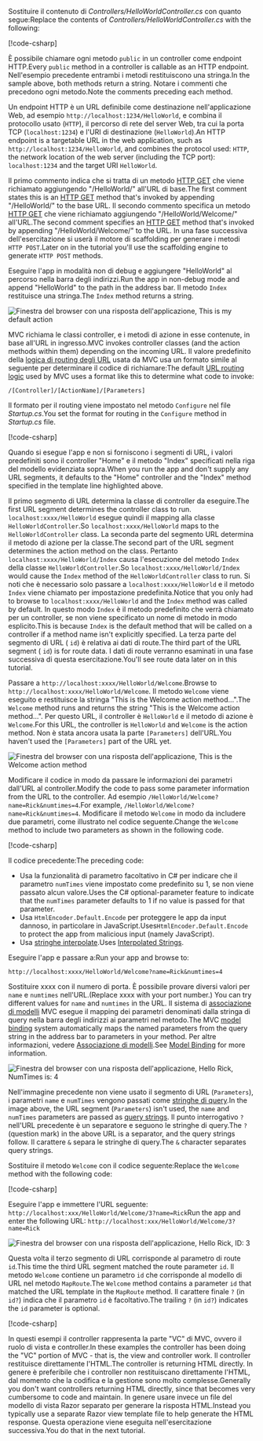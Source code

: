 <span data-ttu-id="1d86c-101">Sostituire il contenuto di *Controllers/HelloWorldController.cs* con quanto segue:</span><span class="sxs-lookup"><span data-stu-id="1d86c-101">Replace the contents of *Controllers/HelloWorldController.cs* with the following:</span></span>

[!code-csharp[](~/tutorials/first-mvc-app/start-mvc/sample/MvcMovie/Controllers/HelloWorldController.cs?name=snippet_1)]

<span data-ttu-id="1d86c-102">È possibile chiamare ogni metodo `public` in un controller come endpoint HTTP.</span><span class="sxs-lookup"><span data-stu-id="1d86c-102">Every `public` method in a controller is callable as an HTTP endpoint.</span></span> <span data-ttu-id="1d86c-103">Nell'esempio precedente entrambi i metodi restituiscono una stringa.</span><span class="sxs-lookup"><span data-stu-id="1d86c-103">In the sample above, both methods return a string.</span></span>  <span data-ttu-id="1d86c-104">Notare i commenti che precedono ogni metodo.</span><span class="sxs-lookup"><span data-stu-id="1d86c-104">Note the comments preceding each method.</span></span>

<span data-ttu-id="1d86c-105">Un endpoint HTTP è un URL definibile come destinazione nell'applicazione Web, ad esempio `http://localhost:1234/HelloWorld`, e combina il protocollo usato (`HTTP`), il percorso di rete del server Web, tra cui la porta TCP (`localhost:1234`) e l'URI di destinazione (`HelloWorld`).</span><span class="sxs-lookup"><span data-stu-id="1d86c-105">An HTTP endpoint is a targetable URL in the web application, such as `http://localhost:1234/HelloWorld`, and combines the protocol used: `HTTP`, the network location of the web server (including the TCP port): `localhost:1234` and the target URI `HelloWorld`.</span></span>

<span data-ttu-id="1d86c-106">Il primo commento indica che si tratta di un metodo [HTTP GET](https://www.w3schools.com/tags/ref_httpmethods.asp) che viene richiamato aggiungendo "/HelloWorld/" all'URL di base.</span><span class="sxs-lookup"><span data-stu-id="1d86c-106">The first comment states this is an [HTTP GET](https://www.w3schools.com/tags/ref_httpmethods.asp) method that's invoked by appending "/HelloWorld/" to the base URL.</span></span> <span data-ttu-id="1d86c-107">Il secondo commento specifica un metodo [HTTP GET](http://www.w3.org/Protocols/rfc2616/rfc2616-sec9.html) che viene richiamato aggiungendo "/HelloWorld/Welcome/" all'URL.</span><span class="sxs-lookup"><span data-stu-id="1d86c-107">The second comment specifies an [HTTP GET](http://www.w3.org/Protocols/rfc2616/rfc2616-sec9.html) method that's invoked by appending "/HelloWorld/Welcome/" to the URL.</span></span> <span data-ttu-id="1d86c-108">In una fase successiva dell'esercitazione si userà il motore di scaffolding per generare i metodi `HTTP POST`.</span><span class="sxs-lookup"><span data-stu-id="1d86c-108">Later on in the tutorial you'll use the scaffolding engine to generate `HTTP POST` methods.</span></span>

<span data-ttu-id="1d86c-109">Eseguire l'app in modalità non di debug e aggiungere "HelloWorld" al percorso nella barra degli indirizzi.</span><span class="sxs-lookup"><span data-stu-id="1d86c-109">Run the app in non-debug mode and append "HelloWorld" to the path in the address bar.</span></span> <span data-ttu-id="1d86c-110">Il metodo `Index` restituisce una stringa.</span><span class="sxs-lookup"><span data-stu-id="1d86c-110">The `Index` method returns a string.</span></span>

![Finestra del browser con una risposta dell'applicazione, This is my default action](~/tutorials/first-mvc-app/adding-controller/_static/hell1.png)

<span data-ttu-id="1d86c-112">MVC richiama le classi controller, e i metodi di azione in esse contenute, in base all'URL in ingresso.</span><span class="sxs-lookup"><span data-stu-id="1d86c-112">MVC invokes controller classes (and the action methods within them) depending on the incoming URL.</span></span> <span data-ttu-id="1d86c-113">Il valore predefinito della [logica di routing degli URL](xref:mvc/controllers/routing) usata da MVC usa un formato simile al seguente per determinare il codice di richiamare:</span><span class="sxs-lookup"><span data-stu-id="1d86c-113">The default [URL routing logic](xref:mvc/controllers/routing) used by MVC uses a format like this to determine what code to invoke:</span></span>

`/[Controller]/[ActionName]/[Parameters]`

<span data-ttu-id="1d86c-114">Il formato per il routing viene impostato nel metodo `Configure` nel file *Startup.cs*.</span><span class="sxs-lookup"><span data-stu-id="1d86c-114">You set the format for routing in the `Configure` method in *Startup.cs* file.</span></span>

[!code-csharp[](~/tutorials/first-mvc-app/start-mvc/sample/MvcMovie/Startup.cs?name=snippet_1&highlight=5)]

<span data-ttu-id="1d86c-115">Quando si esegue l'app e non si forniscono i segmenti di URL, i valori predefiniti sono il controller "Home" e il metodo "Index" specificati nella riga del modello evidenziata sopra.</span><span class="sxs-lookup"><span data-stu-id="1d86c-115">When you run the app and don't supply any URL segments, it defaults to the "Home" controller and the "Index" method specified in the template line highlighted above.</span></span>

<span data-ttu-id="1d86c-116">Il primo segmento di URL determina la classe di controller da eseguire.</span><span class="sxs-lookup"><span data-stu-id="1d86c-116">The first URL segment determines the controller class to run.</span></span> <span data-ttu-id="1d86c-117">`localhost:xxxx/HelloWorld` esegue quindi il mapping alla classe `HelloWorldController`.</span><span class="sxs-lookup"><span data-stu-id="1d86c-117">So `localhost:xxxx/HelloWorld` maps to the `HelloWorldController` class.</span></span> <span data-ttu-id="1d86c-118">La seconda parte del segmento URL determina il metodo di azione per la classe.</span><span class="sxs-lookup"><span data-stu-id="1d86c-118">The second part of the URL segment determines the action method on the class.</span></span> <span data-ttu-id="1d86c-119">Pertanto `localhost:xxxx/HelloWorld/Index` causa l'esecuzione del metodo `Index` della classe `HelloWorldController`.</span><span class="sxs-lookup"><span data-stu-id="1d86c-119">So `localhost:xxxx/HelloWorld/Index` would cause the `Index` method of the `HelloWorldController` class to run.</span></span> <span data-ttu-id="1d86c-120">Si noti che è necessario solo passare a `localhost:xxxx/HelloWorld` e il metodo `Index` viene chiamato per impostazione predefinita.</span><span class="sxs-lookup"><span data-stu-id="1d86c-120">Notice that you only had to browse to `localhost:xxxx/HelloWorld` and the `Index` method was called by default.</span></span> <span data-ttu-id="1d86c-121">In questo modo `Index` è il metodo predefinito che verrà chiamato per un controller, se non viene specificato un nome di metodo in modo esplicito.</span><span class="sxs-lookup"><span data-stu-id="1d86c-121">This is because `Index` is the default method that will be called on a controller if a method name isn't explicitly specified.</span></span> <span data-ttu-id="1d86c-122">La terza parte del segmento di URL ( `id`) è relativa ai dati di route.</span><span class="sxs-lookup"><span data-stu-id="1d86c-122">The third part of the URL segment ( `id`) is for route data.</span></span> <span data-ttu-id="1d86c-123">I dati di route verranno esaminati in una fase successiva di questa esercitazione.</span><span class="sxs-lookup"><span data-stu-id="1d86c-123">You'll see route data later on in this tutorial.</span></span>

<span data-ttu-id="1d86c-124">Passare a `http://localhost:xxxx/HelloWorld/Welcome`.</span><span class="sxs-lookup"><span data-stu-id="1d86c-124">Browse to `http://localhost:xxxx/HelloWorld/Welcome`.</span></span> <span data-ttu-id="1d86c-125">Il metodo `Welcome` viene eseguito e restituisce la stringa "This is the Welcome action method...".</span><span class="sxs-lookup"><span data-stu-id="1d86c-125">The `Welcome` method runs and returns the string "This is the Welcome action method...".</span></span> <span data-ttu-id="1d86c-126">Per questo URL, il controller è `HelloWorld` e il metodo di azione è `Welcome`.</span><span class="sxs-lookup"><span data-stu-id="1d86c-126">For this URL, the controller is `HelloWorld` and `Welcome` is the action method.</span></span> <span data-ttu-id="1d86c-127">Non è stata ancora usata la parte `[Parameters]` dell'URL.</span><span class="sxs-lookup"><span data-stu-id="1d86c-127">You haven't used the `[Parameters]` part of the URL yet.</span></span>

![Finestra del browser con una risposta dell'applicazione, This is the Welcome action method](~/tutorials/first-mvc-app/adding-controller/_static/welcome.png)

<span data-ttu-id="1d86c-129">Modificare il codice in modo da passare le informazioni dei parametri dall'URL al controller.</span><span class="sxs-lookup"><span data-stu-id="1d86c-129">Modify the code to pass some parameter information from the URL to the controller.</span></span> <span data-ttu-id="1d86c-130">Ad esempio `/HelloWorld/Welcome?name=Rick&numtimes=4`.</span><span class="sxs-lookup"><span data-stu-id="1d86c-130">For example, `/HelloWorld/Welcome?name=Rick&numtimes=4`.</span></span> <span data-ttu-id="1d86c-131">Modificare il metodo `Welcome` in modo da includere due parametri, come illustrato nel codice seguente.</span><span class="sxs-lookup"><span data-stu-id="1d86c-131">Change the `Welcome` method to include two parameters as shown in the following code.</span></span> 

[!code-csharp[](~/tutorials/first-mvc-app/start-mvc/sample/MvcMovie/Controllers/HelloWorldController.cs?name=snippet_2)]

<span data-ttu-id="1d86c-132">Il codice precedente:</span><span class="sxs-lookup"><span data-stu-id="1d86c-132">The preceding code:</span></span>

* <span data-ttu-id="1d86c-133">Usa la funzionalità di parametro facoltativo in C# per indicare che il parametro `numTimes` viene impostato come predefinito su 1, se non viene passato alcun valore.</span><span class="sxs-lookup"><span data-stu-id="1d86c-133">Uses the C# optional-parameter feature to indicate that the `numTimes` parameter defaults to 1 if no value is passed for that parameter.</span></span>
* <span data-ttu-id="1d86c-134">Usa `HtmlEncoder.Default.Encode` per proteggere le app da input dannoso, in particolare in JavaScript.</span><span class="sxs-lookup"><span data-stu-id="1d86c-134">Uses`HtmlEncoder.Default.Encode` to protect the app from malicious input (namely JavaScript).</span></span> 
* <span data-ttu-id="1d86c-135">Usa [stringhe interpolate](/dotnet/articles/csharp/language-reference/keywords/interpolated-strings).</span><span class="sxs-lookup"><span data-stu-id="1d86c-135">Uses [Interpolated Strings](/dotnet/articles/csharp/language-reference/keywords/interpolated-strings).</span></span>

<span data-ttu-id="1d86c-136">Eseguire l'app e passare a:</span><span class="sxs-lookup"><span data-stu-id="1d86c-136">Run your app and browse to:</span></span>

   `http://localhost:xxxx/HelloWorld/Welcome?name=Rick&numtimes=4`

<span data-ttu-id="1d86c-137">Sostituire xxxx con il numero di porta. È possibile provare diversi valori per `name` e `numtimes` nell'URL.</span><span class="sxs-lookup"><span data-stu-id="1d86c-137">(Replace xxxx with your port number.) You can try different values for `name` and `numtimes` in  the URL.</span></span> <span data-ttu-id="1d86c-138">Il sistema di [associazione di modelli](xref:mvc/models/model-binding) MVC esegue il mapping dei parametri denominati dalla stringa di query nella barra degli indirizzi ai parametri nel metodo.</span><span class="sxs-lookup"><span data-stu-id="1d86c-138">The MVC [model binding](xref:mvc/models/model-binding) system automatically maps the named parameters from  the query string in the address bar to parameters in your method.</span></span> <span data-ttu-id="1d86c-139">Per altre informazioni, vedere [Associazione di modelli](xref:mvc/models/model-binding).</span><span class="sxs-lookup"><span data-stu-id="1d86c-139">See [Model Binding](xref:mvc/models/model-binding) for more information.</span></span>

![Finestra del browser con una risposta dell'applicazione, Hello Rick, NumTimes is: 4](~/tutorials/first-mvc-app/adding-controller/_static/rick4.png)

<span data-ttu-id="1d86c-141">Nell'immagine precedente non viene usato il segmento di URL (`Parameters`), i parametri `name` e `numTimes` vengono passati come [stringhe di query](https://wikipedia.org/wiki/Query_string).</span><span class="sxs-lookup"><span data-stu-id="1d86c-141">In the image above, the URL segment (`Parameters`) isn't used, the `name` and `numTimes` parameters are passed as [query strings](https://wikipedia.org/wiki/Query_string).</span></span> <span data-ttu-id="1d86c-142">Il punto interrogativo `?` nell'URL precedente è un separatore e seguono le stringhe di query.</span><span class="sxs-lookup"><span data-stu-id="1d86c-142">The `?` (question mark) in the above URL is a separator, and the query strings follow.</span></span> <span data-ttu-id="1d86c-143">Il carattere `&` separa le stringhe di query.</span><span class="sxs-lookup"><span data-stu-id="1d86c-143">The `&` character separates query strings.</span></span>

<span data-ttu-id="1d86c-144">Sostituire il metodo `Welcome` con il codice seguente:</span><span class="sxs-lookup"><span data-stu-id="1d86c-144">Replace the `Welcome` method with the following code:</span></span>

[!code-csharp[](~/tutorials/first-mvc-app/start-mvc/sample/MvcMovie/Controllers/HelloWorldController.cs?name=snippet_3)]

<span data-ttu-id="1d86c-145">Eseguire l'app e immettere l'URL seguente: `http://localhost:xxx/HelloWorld/Welcome/3?name=Rick`</span><span class="sxs-lookup"><span data-stu-id="1d86c-145">Run the app and enter the following URL:  `http://localhost:xxx/HelloWorld/Welcome/3?name=Rick`</span></span>

![Finestra del browser con una risposta dell'applicazione, Hello Rick, ID: 3](~/tutorials/first-mvc-app/adding-controller/_static/rick_routedata.png)

<span data-ttu-id="1d86c-147">Questa volta il terzo segmento di URL corrisponde al parametro di route `id`.</span><span class="sxs-lookup"><span data-stu-id="1d86c-147">This time the third URL segment  matched the route parameter `id`.</span></span> <span data-ttu-id="1d86c-148">Il metodo `Welcome` contiene un parametro `id` che corrisponde al modello di URL nel metodo `MapRoute`.</span><span class="sxs-lookup"><span data-stu-id="1d86c-148">The `Welcome`  method contains a parameter  `id` that matched the URL template in the `MapRoute` method.</span></span> <span data-ttu-id="1d86c-149">Il carattere finale `?` (in `id?`) indica che il parametro `id` è facoltativo.</span><span class="sxs-lookup"><span data-stu-id="1d86c-149">The trailing `?`  (in `id?`) indicates the `id` parameter is optional.</span></span>

[!code-csharp[](~/tutorials/first-mvc-app/start-mvc/sample/MvcMovie/Startup.cs?name=snippet_1&highlight=5)]

<span data-ttu-id="1d86c-150">In questi esempi il controller rappresenta la parte "VC" di MVC, ovvero il ruolo di vista e controller.</span><span class="sxs-lookup"><span data-stu-id="1d86c-150">In these examples the controller has been doing the "VC" portion  of MVC - that is, the view and controller work.</span></span> <span data-ttu-id="1d86c-151">Il controller restituisce direttamente l'HTML.</span><span class="sxs-lookup"><span data-stu-id="1d86c-151">The controller is returning HTML  directly.</span></span> <span data-ttu-id="1d86c-152">In genere è preferibile che i controller non restituiscano direttamente l'HTML, dal momento che la codifica e la gestione sono molto complesse.</span><span class="sxs-lookup"><span data-stu-id="1d86c-152">Generally you don't want controllers returning HTML directly, since  that becomes very cumbersome to code and maintain.</span></span> <span data-ttu-id="1d86c-153">In genere usare invece un file del modello di vista Razor separato per generare la risposta HTML.</span><span class="sxs-lookup"><span data-stu-id="1d86c-153">Instead you typically use a separate Razor view template file to help generate the HTML response.</span></span> <span data-ttu-id="1d86c-154">Questa operazione viene eseguita nell'esercitazione successiva.</span><span class="sxs-lookup"><span data-stu-id="1d86c-154">You do that in the next tutorial.</span></span>
